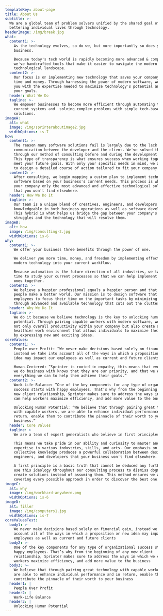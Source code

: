 ```yaml
---
templateKey: about-page
title: About Us
subtitle: >-
  We are a global team of problem solvers unified by the shared goal of
  bettering individual lives through technology.
headerImage: /img/break.jpg
what:
  content1: >-
    As the technology evolves, so do we, but more importantly so does your
    business. 

    Because today's tech world is rapidly becoming more advanced & complex,
    we've handcrafted tools that make it easier to navigate the modern
    technological landscape.
  content2: >-
    Our focus is on implementing new technology that saves your company both
    time and money. Through harnessing the power of modern software, we provide
    you with the expertise needed to maximize technology's potential and meet
    your goals.
  header: What We Do
  tagline: >-
    We empower businesses to become more efficient through automating their
    current systems and  solving complex problems with simple tech-based
    solutions. 
imageA:
  alt: what
  image: /img/sprinteraboutimage2.jpg
  widthOptions: is-7
how:
  content1: >-
    The reason many software solutions fail is largely due to the lack of
    communication between the developer and the client. We've solved this issue
    through our method of consulting before and during the development process.
    This type of transparency is what ensures success when working together to
    meet your future goals. With only your specific needs in mind, we are able
    to design a detailed course of action tailored to fit your company.
  content2: >-
    After consulting, we begin mapping a custom plan to implement technology and
    software based on your business's current needs. This process is what offers
    your company only the most advanced and effective technological solutions
    that you won't find elsewhere. 
  header: How We Do It
  tagline: >-
    Our team is a unique blend of creatives, engineers, and developers who are
    knowledgeable in both business operations as well as software development.
    This hybrid is what helps us bridge the gap between your company's current
    struggles and the technology that will resolve them. 
imageB:
  alt: how
  image: /img/consulting-2.jpg
  widthOptions: is-6
why:
  content1: >-
    We offer your business three benefits through the power of one. 

    We deliver you more time, money, and freedom by implementing effective
    modern technology into your current workflow. 

    Because automation is the future direction of all industries, we take the
    time to study your current processes so that we can help implement better
    ones together. 
  content2: >-
    We believe a happier professional equals a happier person and that happier
    people make a better world. Our mission is to design software that allows
    employees to focus their time on the important tasks by minimizing busy work
    through advanced and available technology that cuts out the clutter. 
  header: Why We Do It
  tagline: >-
    We do it because we believe technology is the key to unlocking human
    potential. Through pairing capable workers with modern software, we increase
    not only overall productivity within your company but also create a
    healthier work environment that allows individuals to maximize their value
    by expressing new and exciting ideas. 
coreValues:
  content1: >-
    People over Profit: “We never make decisions based solely on financial gain,
    instead we take into account all of the ways in which a proposition or new
    idea may impact our employees as well as current and future clients.”

    Human-Centered: “Sprinter is rooted in empathy, this means that every person
    we do business with knows that they are our priority, and that we will do
    everything we can to help them achieve their goals.”
  content2: >-
    Work-Life Balance: “One of the key components for any type of organizational
    success starts with happy employees. That’s why from the beginning of any
    new client relationship, Sprinter makes sure to address the ways in which we
    can help workers maximize efficiency, and add more value to the business.”

    Unlocking Human Potential: “We believe that through pairing great technology
    with capable workers, we are able to enhance individual performance and in
    return, enable them to contribute the pinnacle of their worth to your
    business.”
  header: Core Values
  tagline: >
    We are a team of expert generalists who believe in first principles. 

    This means we take pride in our ability and curiosity to master and collect
    expertise in various industries, skills, and arts. Our emphasis on
    collective knowledge produces a powerful collaboration between designers,
    engineers, and developers that your business won't find elsewhere. 

    A first principle is a basic truth that cannot be deduced any further. We
    use this ideology throughout our consulting process to dismiss dogma and
    create solutions instead of assuming them. This method ensures we are
    covering every possible approach in order to discover the best one. 
imageC:
  alt: why
  image: /img/workhard-anywhere.png
  widthOptions: is-6
imageD:
  alt: filler
  image: /img/computers1.jpg
  widthOptions: is-7
coreValuesTest:
  body1: >-
    We never make decisions based solely on financial gain, instead we take into
    account all of the ways in which a proposition or new idea may impact our
    employees as well as current and future clients
  body2: >-
    One of the key components for any type of organizational success starts with
    happy employees. That’s why from the beginning of any new client
    relationship, Sprinter makes sure to address the ways in which we can help
    workers maximize efficiency, and add more value to the business
  body3: >-
    We believe that through pairing great technology with capable workers, we
    are able to enhance individual performance and in return, enable them to
    contribute the pinnacle of their worth to your business
  header1: |
    People Over Profit
  header2: |
    Work-Life Balance
  header3: |
    Unlocking Human Potential
---
```



